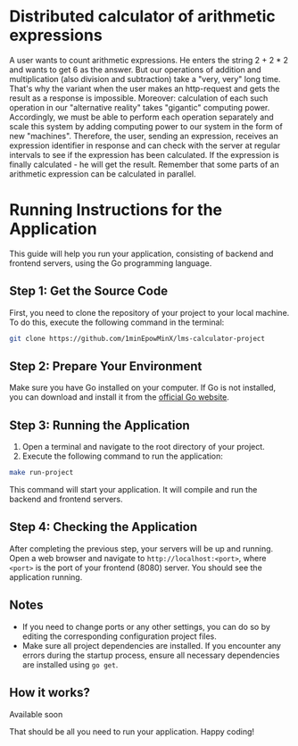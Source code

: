 # Distributed calculator of arithmetic expressions
A user wants to count arithmetic expressions. He enters the string 2 + 2 * 2 and wants to get 6 as the answer. But our operations of addition and multiplication (also division and subtraction) take a "very, very" long time. That's why the variant when the user makes an http-request and gets the result as a response is impossible. Moreover: calculation of each such operation in our "alternative reality" takes "gigantic" computing power. Accordingly, we must be able to perform each operation separately and scale this system by adding computing power to our system in the form of new "machines". Therefore, the user, sending an expression, receives an expression identifier in response and can check with the server at regular intervals to see if the expression has been calculated. If the expression is finally calculated - he will get the result. Remember that some parts of an arithmetic expression can be calculated in parallel.

# Running Instructions for the Application

This guide will help you run your application, consisting of backend and frontend servers, using the Go programming language.

## Step 1: Get the Source Code

First, you need to clone the repository of your project to your local machine. To do this, execute the following command in the terminal:
```sh
git clone https://github.com/1minEpowMinX/lms-calculator-project
```
## Step 2: Prepare Your Environment

Make sure you have Go installed on your computer. If Go is not installed, you can download and install it from the [official Go website](https://golang.org/dl/).

## Step 3: Running the Application

1. Open a terminal and navigate to the root directory of your project.
2. Execute the following command to run the application:
```sh
make run-project
```
This command will start your application. It will compile and run the backend and frontend servers.

## Step 4: Checking the Application

After completing the previous step, your servers will be up and running. Open a web browser and navigate to `http://localhost:<port>`, where `<port>` is the port of your frontend (8080) server. You should see the application running.

## Notes

- If you need to change ports or any other settings, you can do so by editing the corresponding configuration project files.
- Make sure all project dependencies are installed. If you encounter any errors during the startup process, ensure all necessary dependencies are installed using `go get`.

## How it works?

  Available soon 
<!--
## Endpoint Descriptions

- ```/submit``` - POST request to add a new arithmetic expression. Accepts a "content" parameter with the expression itself. Returns the ID of the added expression.
- ```/expressions/list``` - GET request to get a list of all expressions with their statuses.
- ```/expressions/get-by-id``` - GET request to get a specific expression by its ID. Accepts the "id" parameter.
- ```/operations``` - GET request to get a list of available operations with their execution times.
- ```/get-task``` - GET request to get a task to perform computational operations.
- ```/get-result``` - GET request to get the results of computational tasks.
- ```/status``` - GET request to get the list of available computing resources and their current status.
-->

That should be all you need to run your application. Happy coding!
